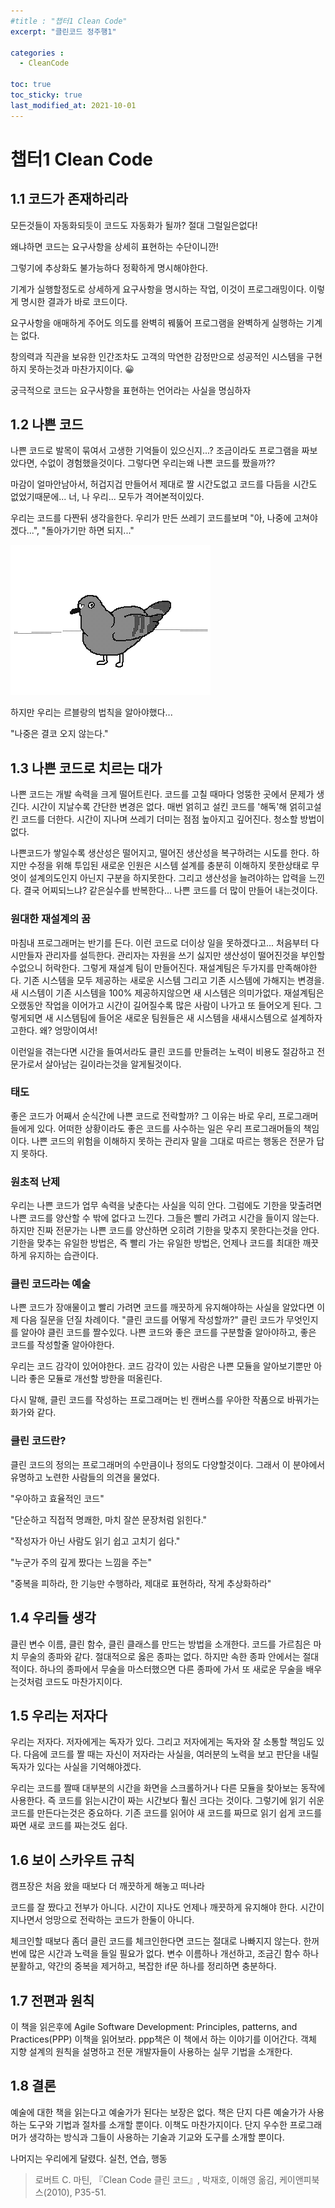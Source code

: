```yaml
---
#title : "챕터1 Clean Code"
excerpt: "클린코드 정주행1"

categories :
  - CleanCode

toc: true
toc_sticky: true
last_modified_at: 2021-10-01 
---
```


# 챕터1 Clean Code

## 1.1 코드가 존재하리라

모든것들이 자동화되듯이 코드도 자동화가 될까? 절대 그럴일은없다!

왜냐하면 코드는 요구사항을 상세히 표현하는 수단이니깐!

그렇기에 추상화도 불가능하다 정확하게 명시해야한다.

기계가 실행할정도로 상세하게 요구사항을 명시하는 작업, 이것이 프로그래밍이다. 이렇게 명시한 결과가 바로 코드이다.

요구사항을 애매하게 주어도 의도를 완벽히 꿰뚫어 프로그램을 완벽하게 실행하는 기계는 없다.

창의력과 직관을 보유한 인간조차도 고객의 막연한 감정만으로 성공적인 시스템을 구현하지 못하는것과 마찬가지이다. 😀

궁극적으로 코드는 요구사항을 표현하는 언어라는 사실을 명심하자

## 1.2 나쁜 코드

나쁜 코드로 발목이 묶여서 고생한 기억들이 있으신지...? 조금이라도 프로그램을 짜보았다면, 수없이 경험했을것이다. 그렇다면 우리는왜 나쁜 코드를 짰을까??

마감이 얼마안남아서, 허겁지겁 만들어서 제대로 짤 시간도없고 코드를 다듬을 시간도 없었기때문에... 너, 나 우리... 모두가 격어본적이있다.

우리는 코드를 다짠뒤 생각을한다. 우리가 만든 쓰레기 코드를보며 "아, 나중에 고쳐야겠다...", "돌아가기만 하면 되지..."

![dove.gif](/assets/images/dove.gif?raw=true)

하지만 우리는 르블랑의 법칙을 알아야했다...

"나중은 결코 오지 않는다."

## 1.3 나쁜 코드로 치르는 대가

나쁜 코드는 개발 속력을 크게 떨어트린다. 코드를 고칠 때마다 엉뚱한 곳에서 문제가 생긴다. 시간이 지날수록 간단한 변경은 없다. 매번 얽히고 설킨 코드를 '해독'해 얽히고설킨 코드를 더한다. 시간이 지나며 쓰레기 더미는 점점 높아지고 깊어진다. 청소할 방법이 없다.

나쁜코드가 쌓일수록 생산성은 떨어지고, 떨어진 생산성을 복구하려는 시도를 한다. 하지만 수정을 위해 투입된 새로운 인원은 시스템 설계를 충분히 이해하지 못한상태로 무엇이 설계의도인지 아닌지 구분을 하지못한다. 그리고 생산성을 늘려야하는 압력을 느낀다. 결국 어찌되느냐? 같은실수를 반복한다... 나쁜 코드를 더 많이 만들어 내는것이다.

### 원대한 재설계의 꿈

마침내 프로그래머는 반기를 든다. 이런 코드로 더이상 일을 못하겠다고... 처음부터 다시만들자 관리자를 설득한다. 관리자는 자원을 쓰기 싫지만 생산성이 떨어진것을 부인할수없으니 허락한다. 그렇게 재설계 팀이 만들어진다. 재설계팀은 두가지를 만족해야한다. 기존 시스템을 모두 제공하는 새로운 시스템 그리고 기존 시스템에 가해지는 변경을. 새 시스템이 기존 시스템을 100% 제공하지않으면 새 시스템은 의미가없다. 재설계팀은 오랬동안 작업을 이어가고 시간이 길어질수록 많은 사람이 나가고 또 들어오게 된다. 그렇게되면 새 시스템팀에 들어온 새로운 팀원들은 새 시스템을 새새시스템으로 설계하자고한다. 왜? 엉망이여서!

이런일을 겪는다면 시간을 들여서라도 클린 코드를 만들려는 노력이 비용도 절감하고 전문가로서 살아남는 길이라는것을 알게될것이다.

### 태도

좋은 코드가 어째서 순식간에 나쁜 코드로 전락할까? 그 이유는 바로 우리, 프로그래머들에게 있다. 어떠한 상황이라도 좋은 코드를 사수하는 일은 우리 프로그래머들의 책임이다. 나쁜 코드의 위험을 이해하지 못하는 관리자 말을 그대로 따르는 행동은 전문가 답지 못하다.

### 원초적 난제

우리는 나쁜 코드가 업무 속력을 낮춘다는 사실을 익히 안다. 그럼에도 기한을 맞출려면 나쁜 코드를 양산할 수 밖에 없다고 느낀다. 그들은 빨리 가려고 시간을 들이지 않는다. 하지만 진짜 전문가는 나쁜 코드를 양산하면 오히려 기한을 맞추지 못한다는것을 안다. 기한을 맞추는 유일한 방법은, 즉 빨리 가는 유일한 방법은, 언제나 코드를 최대한 깨끗하게 유지하는 습관이다.

### 클린 코드라는 예술

나쁜 코드가 장애물이고 빨리 가려면 코드를 깨끗하게 유지해야하는 사실을 알았다면 이제 다음 질문을 던질 차례이다. "클린 코드를 어떻게 작성할까?" 클린 코드가 무엇인지를 알아야 클린 코드를 짤수있다. 나쁜 코드와 좋은 코드를 구분할줄 알아야하고, 좋은 코드를 작성할줄 알아야한다.

우리는 코드 감각이 있어야한다. 코드 감각이 있는 사람은 나쁜 모듈을 알아보기뿐만 아니라 좋은 모듈로 개선할 방한을 떠올린다.

다시 말해, 클린 코드를 작성하는 프로그래머는 빈 캔버스를 우아한 작품으로 바꿔가는 화가와 같다.

### 클린 코드란?

클린 코드의 정의는 프로그래머의 수만큼이나 정의도 다양할것이다. 그래서 이 분야에서 유명하고 노련한 사람들의 의견을 물었다.

"우아하고 효율적인 코드"

"단순하고 직접적 명쾌한, 마치 잘쓴 문장처럼 읽힌다."

"작성자가 아닌 사람도 읽기 쉽고 고치기 쉽다."

"누군가 주의 깊게 짰다는 느낌을 주는"

"중복을 피하라, 한 기능만 수행하라, 제대로 표현하라, 작게 추상화하라"

## 1.4 우리들 생각

클린 변수 이름, 클린 함수, 클린 클래스를 만드는 방법을 소개한다. 코드를 가르침은 마치 무술의 종파와 같다. 절대적으로 옳은 종파는 없다. 하지만 속한 종파 안에서는 절대적이다. 하나의 종파에서 무술을 마스터했으면 다른 종파에 가서 또 새로운 무술을 배우는것처럼 코드도 마찬가지이다.

## 1.5 우리는 저자다

우리는 저자다. 저자에게는 독자가 있다. 그리고 저자에게는 독자와 잘 소통할 책임도 있다. 다음에 코드를 짤 때는 자신이 저자라는 사실을, 여러분의 노력을 보고 판단을 내릴 독자가 있다는 사실을 기억해야겠다.

우리는 코드를 짤때 대부분의 시간을 화면을 스크롤하거나 다른 모듈을 찾아보는 동작에 사용한다. 즉 코드를 읽는시간이 짜는 시간보다 훨신 크다는 것이다. 그렇기에 읽기 쉬운 코드를 만든다는것은 중요하다. 기존 코드를 읽어야 새 코드를 짜므로 읽기 쉽게 코드를 짜면 새로 코드를 짜는것도 쉽다.

## 1.6 보이 스카우트 규칙

캠프장은 처음 왔을 때보다 더 깨끗하게 해놓고 떠나라

코드를 잘 짰다고 전부가 아니다. 시간이 지나도 언제나 깨끗하게 유지해야 한다. 시간이 지나면서 엉망으로 전락하는 코드가 한둘이 아니다.

체크인할 때보다 좀더 클린 코드를 체크인한다면 코드는 절대로 나빠지지 않는다. 한꺼번에 많은 시간과 노력을 들일 필요가 없다. 변수 이름하나 개선하고, 조금긴 함수 하나 분활하고, 약간의 중복을 제거하고, 복잡한 if문 하나를 정리하면 충분하다.

## 1.7 전편과 원칙

이 책을 읽은후에 Agile Software Development: Principles, patterns, and Practices(PPP) 이책을 읽어보라. ppp책은 이 책에서 하는 이야기를 이어간다. 객체 지향 설계의 원칙을 설명하고 전문 개발자들이 사용하는 실무 기법을 소개한다.

## 1.8 결론

예술에 대한 책을 읽는다고 예술가가 된다는 보장은 없다. 책은 단지 다른 예술가가 사용하는 도구와 기법과 절차를 소개할 뿐이다. 이책도 마찬가지이다. 단지 우수한 프로그래머가 생각하는 방식과 그들이 사용하는 기술과 기교와 도구를 소개할 뿐이다.

나머지는 우리에게 달렸다. 실천, 연습, 행동

> 로버트 C. 마틴, 『Clean Code 클린 코드』, 박재호, 이해영 옮김, 케이앤피북스(2010), P35-51.
>